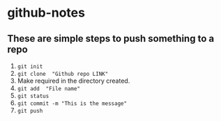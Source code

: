 # github-notes


## These are simple steps to push something to a repo

1. ` git init  `
2. ` git clone  "Github repo LINK" `
3.  Make required in the directory created.
4. ` git add  "File name" `
5. ` git status `
6. ` git commit -m "This is the message" `
7. ` git push `